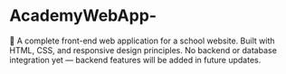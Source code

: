 # AcademyWebApp-
🎯 A complete front-end web application for a school website. Built with HTML, CSS, and responsive design principles. No backend or database integration yet — backend features will be added in future updates.
